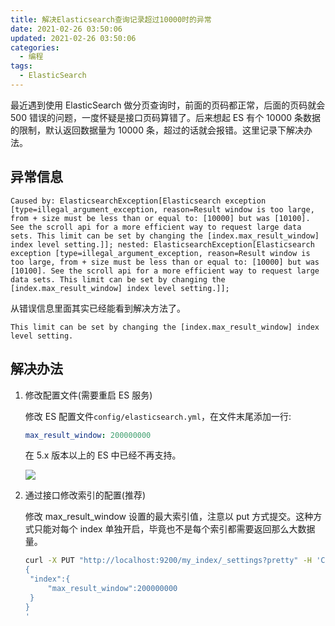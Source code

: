 ```yaml
---
title: 解决Elasticsearch查询记录超过10000时的异常
date: 2021-02-26 03:50:06
updated: 2021-02-26 03:50:06
categories:
  - 编程
tags:
  - ElasticSearch
---
```


最近遇到使用 ElasticSearch 做分页查询时，前面的页码都正常，后面的页码就会 500 错误的问题，一度怀疑是接口页码算错了。后来想起 ES 有个 10000 条数据的限制，默认返回数据量为 10000 条，超过的话就会报错。这里记录下解决办法。

<!--more-->

## 异常信息

```log
Caused by: ElasticsearchException[Elasticsearch exception [type=illegal_argument_exception, reason=Result window is too large, from + size must be less than or equal to: [10000] but was [10100]. See the scroll api for a more efficient way to request large data sets. This limit can be set by changing the [index.max_result_window] index level setting.]]; nested: ElasticsearchException[Elasticsearch exception [type=illegal_argument_exception, reason=Result window is too large, from + size must be less than or equal to: [10000] but was [10100]. See the scroll api for a more efficient way to request large data sets. This limit can be set by changing the [index.max_result_window] index level setting.]];
```

从错误信息里面其实已经能看到解决方法了。

```log
This limit can be set by changing the [index.max_result_window] index level setting.
```

## 解决办法

1. 修改配置文件(需要重启 ES 服务)

   修改 ES 配置文件`config/elasticsearch.yml`，在文件末尾添加一行:

   ```yaml
   max_result_window: 200000000
   ```

   在 5.x 版本以上的 ES 中已经不再支持。

   ![](https://img.iszy.xyz/20210226173324.png)

2. 通过接口修改索引的配置(推荐)

   修改 max_result_window 设置的最大索引值，注意以 put 方式提交。这种方式只能对每个 index 单独开启，毕竟也不是每个索引都需要返回那么大数据量。

   ```bash
   curl -X PUT "http://localhost:9200/my_index/_settings?pretty" -H 'Content-Type: application/json' -d '
   {
    "index":{
        "max_result_window":200000000
    }
   }
   '
   ```
